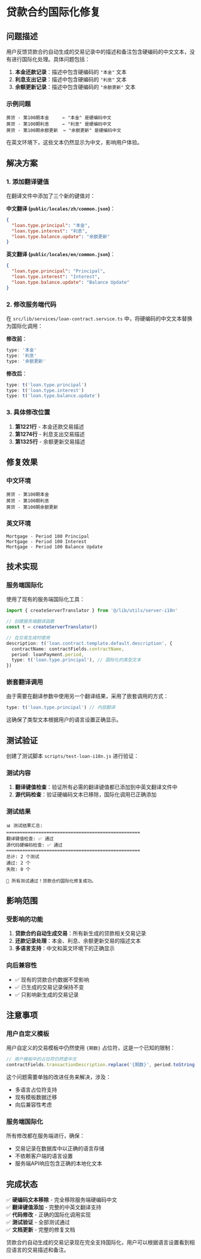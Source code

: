 # 贷款合约国际化修复

## 问题描述

用户反馈贷款合约自动生成的交易记录中的描述和备注包含硬编码的中文文本，没有进行国际化处理。具体问题包括：

1. **本金还款记录**：描述中包含硬编码的 `"本金"` 文本
2. **利息支出记录**：描述中包含硬编码的 `"利息"` 文本
3. **余额更新记录**：描述中包含硬编码的 `"余额更新"` 文本

### 示例问题

```
房贷 - 第100期本金     ← "本金" 是硬编码中文
房贷 - 第100期利息     ← "利息" 是硬编码中文
房贷 - 第100期余额更新  ← "余额更新" 是硬编码中文
```

在英文环境下，这些文本仍然显示为中文，影响用户体验。

## 解决方案

### 1. 添加翻译键值

在翻译文件中添加了三个新的键值对：

**中文翻译 (`public/locales/zh/common.json`)**：

```json
{
  "loan.type.principal": "本金",
  "loan.type.interest": "利息",
  "loan.type.balance.update": "余额更新"
}
```

**英文翻译 (`public/locales/en/common.json`)**：

```json
{
  "loan.type.principal": "Principal",
  "loan.type.interest": "Interest",
  "loan.type.balance.update": "Balance Update"
}
```

### 2. 修改服务端代码

在 `src/lib/services/loan-contract.service.ts` 中，将硬编码的中文文本替换为国际化调用：

**修改前**：

```typescript
type: '本金'
type: '利息'
type: '余额更新'
```

**修改后**：

```typescript
type: t('loan.type.principal')
type: t('loan.type.interest')
type: t('loan.type.balance.update')
```

### 3. 具体修改位置

1. **第1221行** - 本金还款交易描述
2. **第1274行** - 利息支出交易描述
3. **第1325行** - 余额更新交易描述

## 修复效果

### 中文环境

```
房贷 - 第100期本金
房贷 - 第100期利息
房贷 - 第100期余额更新
```

### 英文环境

```
Mortgage - Period 100 Principal
Mortgage - Period 100 Interest
Mortgage - Period 100 Balance Update
```

## 技术实现

### 服务端国际化

使用了现有的服务端国际化工具：

```typescript
import { createServerTranslator } from '@/lib/utils/server-i18n'

// 创建服务端翻译函数
const t = createServerTranslator()

// 在交易生成时使用
description: t('loan.contract.template.default.description', {
  contractName: contractFields.contractName,
  period: loanPayment.period,
  type: t('loan.type.principal'), // 国际化的类型文本
})
```

### 嵌套翻译调用

由于需要在翻译参数中使用另一个翻译结果，采用了嵌套调用的方式：

```typescript
type: t('loan.type.principal') // 内层翻译
```

这确保了类型文本根据用户的语言设置正确显示。

## 测试验证

创建了测试脚本 `scripts/test-loan-i18n.js` 进行验证：

### 测试内容

1. **翻译键值检查**：验证所有必需的翻译键值都已添加到中英文翻译文件中
2. **源代码检查**：验证硬编码文本已移除，国际化调用已正确添加

### 测试结果

```
📊 测试结果汇总:
==================================================
翻译键值检查: ✅ 通过
源代码硬编码检查: ✅ 通过
==================================================
总计: 2 个测试
通过: 2 个
失败: 0 个

🎉 所有测试通过！贷款合约国际化修复成功。
```

## 影响范围

### 受影响的功能

1. **贷款合约自动生成交易**：所有新生成的贷款相关交易记录
2. **还款记录处理**：本金、利息、余额更新交易的描述文本
3. **多语言支持**：中文和英文环境下的正确显示

### 向后兼容性

- ✅ 现有的贷款合约数据不受影响
- ✅ 已生成的交易记录保持不变
- ✅ 只影响新生成的交易记录

## 注意事项

### 用户自定义模板

用户自定义的交易模板中仍然使用 `{期数}` 占位符，这是一个已知的限制：

```typescript
// 用户模板中的占位符仍然是中文
contractFields.transactionDescription.replace('{期数}', period.toString())
```

这个问题需要单独的改进任务来解决，涉及：

- 多语言占位符支持
- 现有模板数据迁移
- 向后兼容性考虑

### 服务端国际化

所有修改都在服务端进行，确保：

- 交易记录在数据库中以正确的语言存储
- 不依赖客户端的语言设置
- 服务端API响应包含正确的本地化文本

## 完成状态

✅ **硬编码文本移除** - 完全移除服务端硬编码中文  
✅ **翻译键值添加** - 完整的中英文翻译支持  
✅ **代码修改** - 正确的国际化调用实现  
✅ **测试验证** - 全部测试通过  
✅ **文档更新** - 完整的修复文档

贷款合约自动生成的交易记录现在完全支持国际化，用户可以根据语言设置看到相应语言的交易描述和备注。
